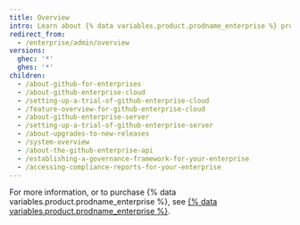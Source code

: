 ```yaml
---
title: Overview
intro: Learn about {% data variables.product.prodname_enterprise %} products and manage{% ifversion ghes %} accounts and access, licenses, and{% endif %} billing.
redirect_from:
  - /enterprise/admin/overview
versions:
  ghec: '*'
  ghes: '*'
children:
  - /about-github-for-enterprises
  - /about-github-enterprise-cloud
  - /setting-up-a-trial-of-github-enterprise-cloud
  - /feature-overview-for-github-enterprise-cloud
  - /about-github-enterprise-server
  - /setting-up-a-trial-of-github-enterprise-server
  - /about-upgrades-to-new-releases
  - /system-overview
  - /about-the-github-enterprise-api
  - /establishing-a-governance-framework-for-your-enterprise
  - /accessing-compliance-reports-for-your-enterprise
---
```


For more information, or to purchase {% data variables.product.prodname_enterprise %}, see [{% data variables.product.prodname_enterprise %}](https://github.com/enterprise).
